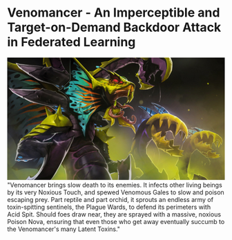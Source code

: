 # Venomancer - An Imperceptible and Target-on-Demand Backdoor Attack in Federated Learning
![image](images/readme/venomancer.jpg)
"Venomancer brings slow death to its enemies. It infects other living beings by its very Noxious Touch, and spewed Venomous Gales to slow and poison escaping prey. Part reptile and part orchid, it sprouts an endless army of toxin-spitting sentinels, the Plague Wards, to defend its perimeters with Acid Spit. Should foes draw near, they are sprayed with a massive, noxious Poison Nova, ensuring that even those who get away eventually succumb to the Venomancer's many Latent Toxins."
